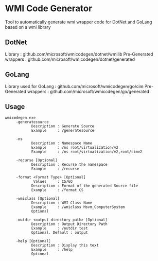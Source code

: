 # WMI Code Generator
Tool to automatically generate wmi wrapper code for DotNet and GoLang based on a wmi library

## DotNet
Library : github.com/microsoft/wmicodegen/dotnet/wmilib
Pre-Generated wrappers : github.com/microsoft/wmicodegen/dotnet/generated

## GoLang

Library used for GoLang : github.com/microsoft/wmicodegen/go/cim
Pre-Generated wrappers : github.com/microsoft/wmicodegen/go/generated


## Usage
    wmicodegen.exe
         -generatesource
                Description : Generate Source
                Example     : /generatesource
 
         -ns
                Description : Namespace Name
                Example     : /ns root/virtualization/v2
                Example     : /ns root/virtualization/v2,root/cimv2
 
         -recurse [Optional]
                Description : Recurse the namespace
                Example     : /recurse
 
         -format <Format Type> [Optional]
                 Values     : CS/GO
                Description : Format of the generated Source file
                Example     : /format CS
 
         -wmiclass [Optional]
                Description : WMI Class Name
                Example     : /wmiclass Msvm_ComputerSystem
                Optional
 
         -outdir <output directory path> [Optional]
                Description : Output Directory Path
                Example     : /outdir test
                Optional. Default : output
 
         -help [Optional]
                Description : Display this text
                Example     : /help
                Optional